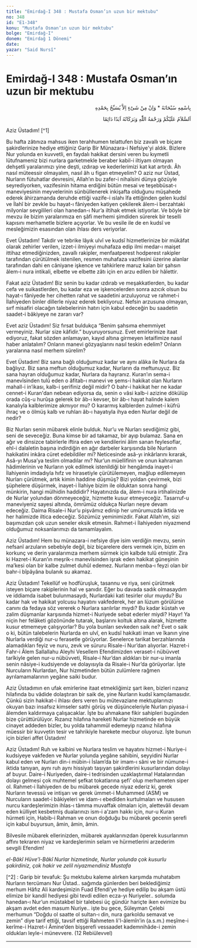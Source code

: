 ```yaml
---
title: "Emirdağ-I 348 : Mustafa Osman’ın uzun bir mektubu"
no: 348
id: "E1-348"
konu: "Mustafa Osman’ın uzun bir mektubu"
bolge: "Emirdağ-I"
donem: "Emirdağ 1 Dönemi"
date: 
yazar: "Said Nursî"
---
```


# Emirdağ-I 348 : Mustafa Osman’ın uzun bir mektubu

<p class="arabic" dir="rtl" title="Meal: “Subhân Allah’ın adıyla” * “Hiçbir şey yoktur ki O'nu hamd ile tesbih etmesin” [İsrâ 17:44]">بِاسْمِهِ سُبْحَانَهُ * وَاِنْ مِنْ شَىْءٍ اِلاَّ يُسَبِّحُ بِحَمْدِهِ</p>

<p class="arabic" dir="rtl" title="Meal: “Allah’ın selâmı, rahmeti ve bereketleri, ebedî ve dâimî olarak üzerinize olsun.”">اَلسَّلاَمُ عَلَيْكُمْ وَرَحْمَةُ اللّٰهِ وَبَرَكَاتُهُ اَبَدًا دَائِمًا</p>

Aziz Üstadım! [^1]

Bu hafta zâtınıza mahsus iken terahhumen telattufen biz zavallı ve biçare şakirdlerinize hediye ettiğiniz Garip Bir Münazara-i Nefsiye'yi aldık. Bizlere Nur yolunda en kuvvetli, en faydalı hakikat dersini veren bu kıymetli lütufnameniz bizi nurlara garketmekle beraber kabil-i iltiyam olmayan dehşetli yaralarımızı yine deşti, ızdırap ve kederlerimizi kat kat artırdı. Âh nasıl müteessir olmayalım, nasıl âh u figan etmeyelim? O aziz nur Üstad, Nurların fütuhatlar devresini, Allah’ın bu zafer-i nihaîsini dünya gözüyle seyrediyorken, vazifesinin hitama erdiğini bütün mesai ve teşebbüsat-ı maneviyesinin meyvelerinin sünbüllenerek inkişafta olduğunu müşahede ederek âhirzamanda deruhde ettiği vazife-i ıslahı îfa ettiğinden gelen kudsî ve İlahî bir zevkle bu hayat-ı fâniyeden katiyen çekilerek âlem-i berzahtaki milyonlar sevgilileri olan hanedan-ı Nur’a iltihak etmek istiyorlar. Ve böyle bir mevzu ile bizim yaralarımıza en şâfi merhemi şimdiden sürerek bir teselli kapısını merhametle bizlere açıyorlar. Ve bu vesile ile de en kudsî ve mesleğimizin esasından olan ihlası ders veriyorlar.

Evet Üstadım! Takdir ve tebrike lâyık ulvî ve kudsî hizmetlerinize bir mükâfat olarak zehirler verilen, izzet-i ilmiyeyi muhafaza edip ilmi medar-ı maişet ittihaz etmediğinizden, zavallı rakipler, menfaatperest hodperest rakipler tarafından çürütülmek istenilen, resmen muhafaza vazifesini üzerine alanlar tarafından dahi en câniyane işkence ve tahkirlere maruz kalan bir şahsın âlem-i nura intikali, elbette ve elbette zâtı için en arzu edilen bir hâlettir.

Fakat aziz Üstadım! Biz senin bu kadar ızdırab ve meşakkatlerden, bu kadar cefa ve suikastlerden, bu kadar eza ve işkencelerden sonra azıcık olsun bu hayat-ı fâniyede her cihetten rahat ve saadetini arzuluyoruz ve rahmet-i İlahiyeden binler dillerle niyaz ederek bekliyoruz. Nefsin arzusuna olmayan, sırf misafiri olacağın talebelerinin hatırı için kabul edeceğin bu saadetin saadet-i bâkiyeye ne zararı var?

Evet aziz Üstadım! Siz fırsat buldukça “Benim şahsıma ehemmiyet vermeyiniz. Nurlar size kâfidir.” buyuruyorsunuz. Evet emirlerinize itaat ediyoruz, fakat sözden anlamayan, kayıd altına girmeyen letaifimize nasıl haber anlatalım? Onların manevi gözyaşlarını nasıl teskin edelim? Onların yaralarına nasıl merhem sürelim?

Evet Üstadım! Biz sana bağlı olduğumuz kadar ve aynı alâka ile Nurlara da bağlıyız. Biz sana meftun olduğumuz kadar, Nurların da meftunuyuz. Biz sana hayran olduğumuz kadar, Nurlara da hayranız. Kuran’ın sema-i manevîsinden tulû eden o âfitab-ı manevi ve şems-i hakikat olan Nurların mahall-i in’ikası, kalb-i şerifiniz değil midir? O bahr-i hakikat her ne kadar cennet-i Kuran'dan nebean ediyorsa da, senin o vâsi kalb-i azizine dökülüp orada cûş-u hurûşa gelerek bir âb-ı kevser, bir âb-ı hayat halinde kalem kanalıyla kalblerimize akmıyor mu? O kararmış kalblerden zulmet-i küfrü ihraç ve o ölmüş kalb ve ruhları âb-ı hayatıyla ihya eden Nurlar değil de nedir?

Biz Nurları senin mübarek elinle bulduk. Nur’u ve Nurları sevdiğimiz gibi, seni de seveceğiz. Buna kimse bir ad takamaz, bir ayıp bulamaz. Sana en ağır ve dinsizce tabirlerle iftira eden ve kendilerini âlim sanan feylesoflar, ehl-i dalaletin başına indirdiğin en ağır darbeler karşısında bile Nurların hakikatini inkâra cüret edebildiler mi? Neticesinde asâ-yı inkârlarını kırarak, Asâ-yı Musa’ya teslim olmadılar mı? Nur’un müellifinin ve onun kahraman hâdimlerinin ve Nurların yok edilmek istenildiği bir hengâmda inayet-i İlahiyenin imdadıyla hıfz ve hirasetiyle çürütülemeyen, mağlup edilemeyen Nurları çürütmek, artık kimin haddine düşmüş? Bizi yoldan çevirmek, bizi şüphelere düşürmek, inayet-i İlahiye bizim ile olduktan sonra hangi münkirin, hangi mülhidin haddidir? Hayatınızda da, âlem-i nura irtihalinizde de Nurlar yolundan dönmeyeceğiz, hizmette kusur etmeyeceğiz. Tasarruf-u maneviyeniz sayesi altında, ömrümüz oldukça Nurları neşre devam edeceğiz. Daima Risale-i Nur’u pişvâmız edinip her umûrumuzda iktida ve her halimizde iltica edeceğiz. Sözümüz yeminimizdir. Fakat Allah’ım, sizi başımızdan çok uzun seneler eksik etmesin. Rahmet-i İlahiyeden niyazmend olduğumuz noksanlarımızı da tamamlayalım.

Aziz Üstadım! Hem bu münazara-i nefsiye diye isim verdiğin mevzu, senin nefsanî arzuların sebebiyle değil, biz biçarelere ders vermek için, bizim en korkunç ve derin yaralarımıza merhem sürmek için kalbde tulû etmiştir. Zira ki Hazret-i Kuran’ın meşrik-ı manevîsinden işrak eden hakikat güneşinin ma’kesi olan bir kalbe zulmet duhûl edemez. Nurların menba-ı feyzi olan bir bahr-i bîpâyâna bulanık su akamaz.

Aziz Üstadım! Tekellüf ve hodfüruşluk, tasannu ve riya, seni çürütmek isteyen biçare rakiplerinin hal ve şanıdır. Eğer bu davada sadık olmasaydım ve iddiamda isabet bulunmasaydı, Nurlardaki kati tesirler olur muydu? Bu kadar hak ve hakikat yolcusu hayatını vakfederek, her an lüzum görülürse canını da fedaya söz vererek o Nurlara sarılırlar mıydı? Bu kadar küstah ve zalim düşmanlar karşısında hizmet-i Nuriyede sebat ederler miydi? Hayır! Ya niçin her felâketi gözönünde tutarak, başlarını koltuk altına alarak, hizmette kusur etmemeye çalışıyorlar? Bu yola bunları sevkeden saik ne? Evet o saik o ki, bütün talebelerin Nurlarda en ulvî, en kudsî hakikati iman ve îkanın yine Nurlarla verdiği nur-u ferasetle görüyorlar. Senelerce tarikat berzahlarında alamadıkları feyiz ve nuru, zevk ve süruru Risale-i Nur’dan alıyorlar. Hazret-i Fahr-i Âlem Sallallahu Aleyhi Vesellem Efendimizden veraset-i nübüvvet tarîkiyle gelen nur-u nübüvveti, Risale-i Nur’dan aldıkları bir nur-u imanla senin nâsiye-i kudsiyende ve dolayısıyla da Risale-i Nur’da görüyorlar. İşte Nurcuların Nurlardan, Nur hizmetinden bütün zulümlere rağmen ayrılamamalarının yegâne saiki budur.

Aziz Üstadımın en ufak emirlerine itaat etmekliğimiz şart iken, bizleri rızanız hilafında bu vâdide dolaştıran bir saik de, yine Nurların kudsî kamçılamasıdır. Çünkü sizin hakikat-i ihlası ders veren bu mütevaziane mektuplarınızı okuyan bazı insafsız kimseler sathi görüş ve düşünceleriyle Nurları piyasa-i âlemden kaldırmaya çalışacaklar. İşte bu ahmakane fikir sahipleri bugünden bize çürüttürülüyor. Rızanız hilafına hareketi Nurlar hizmetinde en büyük cinayet addeden bizler, bu yolda tahammül edemeyip rızanız hilafına müessir bir kuvvetin tesir ve tahrikiyle harekete mecbur oluyoruz. İşte bunun için bizleri affet Üstadım!

Aziz Üstadım! Ruh ve kalbini ve Nurlara teslim ve hayatını hizmet-i Nuriye-i kudsiyeye vakfeden ve Nurlar yolunda yegâne sahibini, seyyidini Nurlar kabul eden ve Nurları din-i mübin-i İslam’da bir imam-ı sâni ve bir nümune-i iktida tanıyan, aynı ruh aynı hissiyatı taşıyan şakirdlerini kusurlarından dolayı af buyur. Daire-i Nuriyeden, daire-i tedrisinden uzaklaştırma! Hatalarından dolayı gelmesi çok muhtemel şefkat tokatlarına şefi’ olup merhameten siper ol. Rahmet-i İlahiyeden de bu mübarek gecede niyaz ederiz ki, gerek Nurların tevessü ve intişarı ve gerek ümmet-i Muhammed (ASM) ve Nurcuların saadet-i bâkiyeleri ve idam-ı ebedîden kurtulmaları ve hususen nurcu kardeşlerimizin ihlas-ı tâmma muvaffak olmaları için, alettevâli devam eden külliyet kesbetmiş dualarınızı ism-i a’zam hakkı için, nur-u Kuran hürmeti için, Habib-i Rahman ve onun doğduğu bu mübarek gecenin şerefi için kabul buyursun, âmin, âmin, âmin.

Bilvesile mübarek ellerinizden, mübarek ayaklarınızdan öperek kusurlarımın affını tekraren niyaz ve kardeşlerimin selam ve hürmetlerini arzederim sevgili Efendim!

*el-Bâkî Hüve’l-Bâkî*
*Nurlar hizmetinde, Nurlar yolunda*
*çok kusurlu şakirdiniz, çok hakir ve zelil niyazmendiniz*
*Mustafa*

[^2] : Garip bir tevafuk: Şu mektubu kaleme alırken karşımda muhatabım Nurların tercümanı Nur Üstad.. sağımda günlerden beri beklediğimiz merhum Hâfız Ali kardeşimizin Fuad Efendi’ye hediye edilip bu akşam üstü elimize bir kandil hediyesi gibi tevdi edilen ecza-yı Nuriyeler.. solumda hanedan-ı Nur’un müstakbel bir talebesi üç gündür hariçte iken evimize bu akşam avdet eden masum Nuriye.. işte bu gece, Süleyman Çelebi merhumun “Doğdu ol saatte ol sultan-ı din, nura garkoldu semavat ve zemin” diye tarif ettiği, tavsif ettiği Rahmeten li'l-âlemîn’in (a.s.m.) meşîme-i kerîme-i Hazret-i Âmine’den bişşerefi vessaadet kademnihâde-i zemin oldukları leyle-i münevvere. (12 Rebiülevvel)

***
